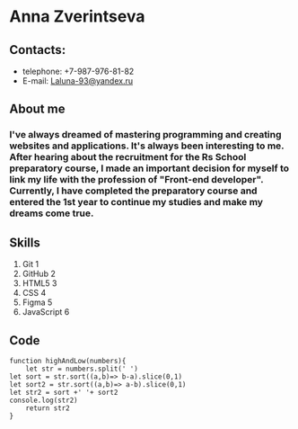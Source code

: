 # Anna Zverintseva #
## Contacts: ##
* telephone: +7-987-976-81-82
* E-mail: Laluna-93@yandex.ru
## About me ##
### I've always dreamed of mastering programming and creating websites and applications. It's always been interesting to me. After hearing about the recruitment for the Rs School preparatory course, I made an important decision for myself to link my life with the profession of "Front-end developer". Currently, I have completed the preparatory course and entered the 1st year to continue my studies and make my dreams come true. ###
## Skills ##
1. Git 1
2. GitHub 2
3. HTML5 3
4. CSS 4
5. Figma 5
6.  JavaScript 6
## Code ##
```
function highAndLow(numbers){
    let str = numbers.split(' ')
let sort = str.sort((a,b)=> b-a).slice(0,1)
let sort2 = str.sort((a,b)=> a-b).slice(0,1)
let str2 = sort +' '+ sort2  
console.log(str2)
    return str2
}
```
